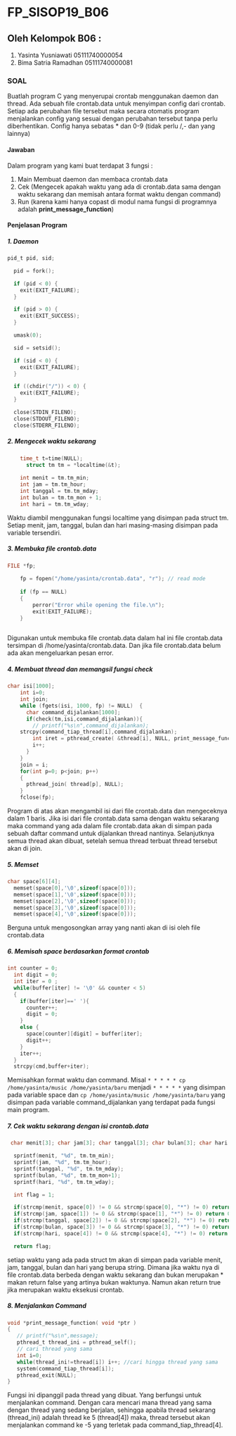 # FP_SISOP19_B06

## Oleh Kelompok B06 :
1. Yasinta Yusniawati   05111740000054
2. Bima Satria Ramadhan 05111740000081

### SOAL
Buatlah program C yang menyerupai crontab menggunakan daemon dan thread. Ada sebuah file crontab.data untuk menyimpan config dari crontab. Setiap ada perubahan file tersebut maka secara otomatis program menjalankan config yang sesuai dengan perubahan tersebut tanpa perlu diberhentikan. Config hanya sebatas * dan 0-9 (tidak perlu /,- dan yang lainnya)

#### Jawaban
Dalam program yang kami buat terdapat 3 fungsi :
1. Main Membuat daemon dan membaca crontab.data
2. Cek (Mengecek apakah waktu yang ada di crontab.data sama dengan waktu sekarang dan memisah antara format waktu dengan command)
3. Run (karena kami hanya copast di modul nama fungsi di programnya adalah **print_message_function**)

#### Penjelasan Program
##### 1. Daemon

```c
pid_t pid, sid;

  pid = fork();

  if (pid < 0) {
    exit(EXIT_FAILURE);
  }

  if (pid > 0) {
    exit(EXIT_SUCCESS);
  }

  umask(0);

  sid = setsid();

  if (sid < 0) {
    exit(EXIT_FAILURE);
  }

  if ((chdir("/")) < 0) {
    exit(EXIT_FAILURE);
  }

  close(STDIN_FILENO);
  close(STDOUT_FILENO);
  close(STDERR_FILENO);

```

##### 2. Mengecek waktu sekarang

```c
    time_t t=time(NULL);
	  struct tm tm = *localtime(&t);
    
    int menit = tm.tm_min;
    int jam = tm.tm_hour;
    int tanggal = tm.tm_mday;
    int bulan = tm.tm_mon + 1; 
    int hari = tm.tm_wday;
```
Waktu diambil menggunakan fungsi localtime yang disimpan pada struct tm. Setiap menit, jam, tanggal, bulan dan hari masing-masing disimpan pada variable tersendiri.

##### 3. Membuka file crontab.data

```c
FILE *fp;
  
    fp = fopen("/home/yasinta/crontab.data", "r"); // read mode
  
    if (fp == NULL)
    {
        perror("Error while opening the file.\n");
        exit(EXIT_FAILURE);
    }
  
```
Digunakan untuk membuka file crontab.data dalam hal ini file crontab.data tersimpan di /home/yasinta/crontab.data. Dan jika file crontab.data belum ada akan mengeluarkan pesan error.

##### 4. Membuat thread dan memangsil fungsi check

```c
char isi[1000];
    int i=0;
    int join;
    while (fgets(isi, 1000, fp) != NULL)  {
      char command_dijalankan[1000];
      if(check(tm,isi,command_dijalankan)){
        // printf("%s\n",command_dijalankan);
	strcpy(command_tiap_thread[i],command_dijalankan);
        int iret = pthread_create( &thread[i], NULL, print_message_function, (void*) command_dijalankan);
        i++;
      }
    }
    join = i;
    for(int p=0; p<join; p++)
    {
      pthread_join( thread[p], NULL);
    }
    fclose(fp);
```
Program di atas akan mengambil isi dari file crontab.data dan mengeceknya dalam 1 baris. Jika isi dari file crontab.data sama dengan waktu sekarang maka command yang ada dalam file crontab.data akan di simpan pada sebuah daftar command untuk dijalankan thread nantinya. Selanjutknya semua thread akan dibuat, setelah semua thread terbuat thread tersebut akan di join.

##### 5. Memset

```c
char space[6][4];
  memset(space[0],'\0',sizeof(space[0]));
  memset(space[1],'\0',sizeof(space[0]));
  memset(space[2],'\0',sizeof(space[0]));
  memset(space[3],'\0',sizeof(space[0]));
  memset(space[4],'\0',sizeof(space[0]));
```
Berguna untuk mengosongkan array yang nanti akan di isi oleh file crontab.data

##### 6. Memisah space berdasarkan format crontab
```c
int counter = 0;
  int digit = 0;
  int iter = 0 ;
  while(buffer[iter] != '\0' && counter < 5)
  {
    if(buffer[iter]==' '){
      counter++;
      digit = 0;
    }
    else {
      space[counter][digit] = buffer[iter];
      digit++;
    }
    iter++;
  }
  strcpy(cmd,buffer+iter);
```
Memisahkan format waktu dan command. Misal ``* * * * * cp /home/yasinta/music /home/yasinta/baru`` menjadi ``* * * * *`` yang disimpan pada variable space dan ``cp /home/yasinta/music /home/yasinta/baru`` yang disimpan pada variable command_dijalankan yang terdapat pada fungsi main program.

##### 7. Cek waktu sekarang dengan isi crontab.data

```c
 char menit[3]; char jam[3]; char tanggal[3]; char bulan[3]; char hari[3];

  sprintf(menit, "%d", tm.tm_min);
  sprintf(jam, "%d", tm.tm_hour);
  sprintf(tanggal, "%d", tm.tm_mday);
  sprintf(bulan, "%d", tm.tm_mon+1);
  sprintf(hari, "%d", tm.tm_wday);

  int flag = 1;

  if(strcmp(menit, space[0]) != 0 && strcmp(space[0], "*") != 0) return 0;
  if(strcmp(jam, space[1]) != 0 && strcmp(space[1], "*") != 0) return 0;
  if(strcmp(tanggal, space[2]) != 0 && strcmp(space[2], "*") != 0) return 0;
  if(strcmp(bulan, space[3]) != 0 && strcmp(space[3], "*") != 0) return 0;
  if(strcmp(hari, space[4]) != 0 && strcmp(space[4], "*") != 0) return 0;

  return flag;
 ```
 setiap waktu yang ada pada struct tm akan di simpan pada variable menit, jam, tanggal, bulan dan hari yang berupa string. Dimana jika waktu nya di file crontab.data berbeda dengan waktu sekarang dan bukan merupakan * makan return false yang artinya bukan waktunya. Namun akan return true jika merupakan waktu eksekusi crontab.
 
 ##### 8. Menjalankan Command
 
 ```c
 void *print_message_function( void *ptr )
{
    // printf("%s\n",message);
    pthread_t thread_ini = pthread_self();
    // cari thread yang sama
    int i=0;
    while(thread_ini!=thread[i]) i++; //cari hingga thread yang sama
    system(command_tiap_thread[i]);
    pthread_exit(NULL);
}
 ```
 Fungsi ini dipanggil pada thread yang dibuat. Yang berfungsi untuk menjalankan command. Dengan cara mencari mana thread yang sama dengan thread yang sedang berjalan, sehingga apabila thread sekarang (thread_ini) adalah thread ke 5 (thread[4]) maka, thread tersebut akan menjalankan command ke -5 yang terletak pada command_tiap_thread[4].
